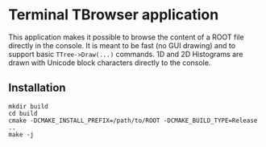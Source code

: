 # Terminal TBrowser application
This application makes it possible to browse the content of a ROOT file directly in the console.
It is meant to be fast (no GUI drawing) and to support basic `TTree->Draw(...)` commands.
1D and 2D Histograms are drawn with Unicode block characters directly to the console.

## Installation
```
mkdir build
cd build
cmake -DCMAKE_INSTALL_PREFIX=/path/to/ROOT -DCMAKE_BUILD_TYPE=Release ..
make -j
```
